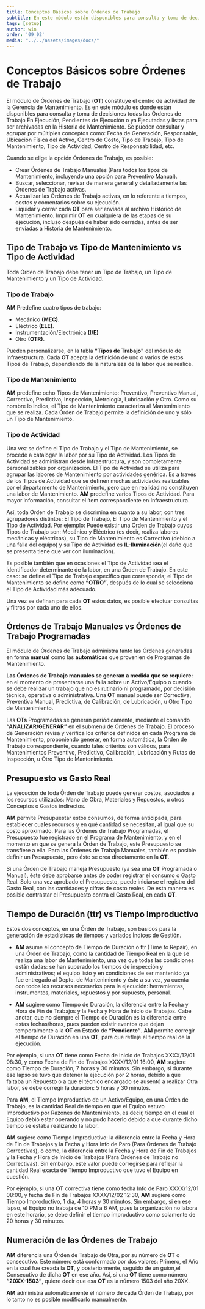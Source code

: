 ```yaml
---
title: Conceptos Básicos sobre Órdenes de Trabajo 
subtitle: En este módulo están disponibles para consulta y toma de decisiones todas las Órdenes de Trabajo activas.
tags: [setup]
author: win
order: '09_02'
media: "../../assets/images/docs/"
---
```

# Conceptos Básicos sobre Órdenes de Trabajo

El módulo de Órdenes de Trabajo (**OT**) constituye el centro de actividad de la Gerencia de Mantenimiento. Es en este módulo es donde están disponibles para consulta y toma  de decisiones todas las Órdenes de Trabajo En Ejecución, Pendientes de Ejecución o ya Ejecutadas y listas para ser archivadas en la Historia de Mantenimiento. Se pueden consultar y agrupar por múltiples conceptos como:  Fecha  de  Generación, Responsable, Ubicación Física del Activo, Centro de Costo, Tipo de Trabajo, Tipo de Mantenimiento, Tipo de Actividad, Centro de Responsabilidad, etc.

Cuando se elige la opción Órdenes de Trabajo, es posible:

- Crear Órdenes de Trabajo Manuales (Para todos los tipos de Mantenimiento, incluyendo una opción para Preventivo Manual).
- Buscar, seleccionar, revisar de manera general y detalladamente las Órdenes de Trabajo activas. 
- Actualizar las Órdenes de Trabajo activas, en lo referente a tiempos, costos y comentarios sobre su ejecución.
- Liquidar y cerrar cada **OT** para ser enviada al archivo Histórico de Mantenimiento. Imprimir **OT** en cualquiera de las etapas de su ejecución, incluso después de haber sido cerradas, antes de ser enviadas a Historia de Mantenimiento.

## Tipo de Trabajo vs Tipo de Mantenimiento vs Tipo de Actividad

Toda Órden de Trabajo debe tener un Tipo de Trabajo, un Tipo de Mantenimiento y un Tipo de Actividad.

### Tipo de Trabajo

**AM** Predefine cuatro tipos de trabajo:

- Mecánico **(MEC)**.
- Eléctrico **(ELE)**.
- Instrumentación/Electrónica **(I/E)**
- Otro **(OTR)**.

Pueden  personalizarse, en la tabla **"Tipos de Trabajo"** del módulo de Infraestructura. Cada **OT** acepta la definición de uno o varios de estos Tipos de Trabajo, dependiendo de la naturaleza de la labor que se realice.

### Tipo de Mantenimiento

**AM** predefine ocho Tipos de Mantenimiento: Preventivo, Preventivo Manual, Correctivo, Predictivo, Inspección, Metrología, Lubricación y Otro. Como su nombre lo indica, el Tipo de Mantenimiento caracteriza al Mantenimiento que se realiza. Cada Órden de Trabajo permite la definición de uno y sólo un Tipo de Mantenimiento.

### Tipo de Actividad

Una vez se define el Tipo de Trabajo y el Tipo de Mantenimiento, se procede a catalogar la labor por su Tipo de Actividad. Los Tipos de Actividad se administran desde Infraestructura, y son completamente personalizables por organización. El Tipo de Actividad se utiliza para agrupar las labores de Mantenimiento por  actividades genérica. Es a través de los Tipos de Actividad que se definen muchas actividades realizables por el departamento de  Mantenimiento, pero que en realidad no constituyen una labor de Mantenimiento. **AM** predefine varios Tipos de Actividad. Para mayor información, consultar el ítem correspondiente en Infraestructura.

Así, toda Órden de Trabajo se discrimina en cuanto a su labor, con tres agrupadores distintos: El Tipo de Trabajo, El Tipo de Mantenimiento y el Tipo de Actividad. Por ejemplo: Puede existir una Órden de Trabajo cuyos Tipos de Trabajo son: Mecánico y Eléctrico (es decir, realiza labores mecánicas y eléctricas), su Tipo de  Mantenimiento es Correctivo (debido a una falla del equipo) y su Tipo de Actividad  es **IL-Iluminación**(el daño que se presenta tiene que ver con iluminación).

Es posible también que en ocasiones el Tipo de Actividad sea el identificador determinante de la labor, en una Órden de Trabajo. En este  caso: se define el Tipo de Trabajo específico que corresponda; el Tipo de Mantenimiento se define como **“OTRO”**, después de lo cual se selecciona el Tipo de Actividad más adecuado.

Una vez se definan para cada **OT** estos datos, es posible efectuar consultas y filtros  por cada uno de ellos.

## Órdenes de Trabajo Manuales vs Órdenes de Trabajo Programadas

El módulo de Órdenes de Trabajo administra tanto las Órdenes generadas en forma **manual** como las **automáticas** que provenien de Programas de Mantenimiento.

**Las Órdenes de Trabajo manuales se generan a medida que se requiere:** en el momento de presentarse una falla sobre un Activo/Equipo o cuando se debe realizar un trabajo que no es rutinario ni programado, por decisión técnica, operativa o administrativa. Una **OT** manual puede ser Correctiva, Preventiva Manual, Predictiva, de Calibración, de Lubricación, u Otro Tipo de Mantenimiento.

Las **OTs** Programadas se generan 	periódicamente, mediante el comando **“ANALIZAR/GENERAR”** en el submenú de Órdenes de Trabajo. El proceso de Generación revisa y verifica los criterios definidos en cada Programa de Mantenimiento, proponiendo generar, en forma automática, la Órden de Trabajo correspondiente, cuando tales criterios son válidos, para Mantenimientos Preventivo, Predictivo, Calibración, Lubricación y Rutas de Inspección, u Otro Tipo de Mantenimiento.

## Presupuesto vs Gasto Real

La ejecución de toda Órden de Trabajo puede generar costos, asociados a los recursos utilizados: Mano de Obra, Materiales y Repuestos, u otros Conceptos o Gastos indirectos.

**AM** permite Presupuestar estos consumos, de forma anticipada, para establecer cuales recursos y en qué cantidad se necesitan, al igual que su costo aproximado. Para las Órdenes de Trabajo Programadas, el Presupuesto fue registrado en el Programa de Mantenimiento, y en el momento en que se genera la Órden de Trabajo, este Presupuesto se transfiere a ella. Para las Órdenes de Trabajo Manuales, también es posible definir un Presupuesto, pero éste se crea directamente en la **OT**.

Si una Órden de Trabajo maneja Presupuesto (ya sea una **OT** Programada o Manual), éste debe aprobarse antes de poder registrar el consumo o Gasto Real. Solo una vez aprobado el Presupuesto, puede iniciarse el registro del Gasto Real, con las cantidades y cifras  de costo reales. De esta manera es posible contrastar el Presupuesto contra el Gasto Real, en cada **OT**.

## Tiempo de Duración (ttr) vs Tiempo Improductivo

Estos dos conceptos, en una Órden de Trabajo, son básicos para la generación de estadísticas de tiempos y variados Índices de Gestión.

- **AM** asume el concepto de Tiempo de Duración o ttr (Time to Repair), en una Órden de Trabajo, como la cantidad de Tiempo Real en la que se realiza una labor de Mantenimiento,  una vez que todas las condiciones están dadas: se han superado los tiempos de inspección y administrativos; el equipo listo y en condiciones de ser mantenido ya fue entregado al Depto. de Mantenimiento y éste a su vez, ya cuenta con todos los recursos necesarios para la ejecución: herramientas, instrumentos, materiales, repuestos y por supuesto, personal.

- **AM** sugiere como Tiempo de Duración, la diferencia entre la Fecha y Hora de Fin  de Trabajos y la Fecha y Hora de Inicio de Trabajos. Cabe anotar, que no siempre el Tiempo de Duración es la diferencia entre estas fechas/horas, pues pueden existir  eventos que dejan temporalmente a la **OT** en Estado de **“Pendiente”**. **AM** permite corregir el tiempo de Duración en una **OT**, para que refleje el tiempo real de la ejecución.

Por ejemplo, si una **OT** tiene como Fecha de Inicio de Trabajos XXXX/12/01 08:30, y como Fecha de Fin de Trabajos XXXX/12/01 16:00, **AM** sugiere como Tiempo de Duración, 7 horas y 30 minutos. Sin embargo, si durante ese lapso se tuvo que detener la ejecución por 2 horas, debido a que faltaba un Repuesto o a que el técnico encargado se ausentó a realizar Otra labor, se debe corregir la duración: 5 horas y 30 minutos.

Para **AM**, el Tiempo Improductivo de un  Activo/Equipo, en una Órden de Trabajo, es la cantidad Real de tiempo en que el Equipo estuvo Improductivo por Razones de Mantenimiento, es decir, tiempo en el cual el Equipo debió estar  operando y no pudo hacerlo debido a que durante dicho tiempo se estaba realizando la labor.

**AM** sugiere como Tiempo Improductivo: la diferencia entre la Fecha y Hora de Fin de Trabajos y la Fecha y Hora Info de Paro (Para Órdenes de Trabajo Correctivas), o como, la diferencia entre la Fecha y Hora de Fin de Trabajos y la Fecha y Hora de Inicio de Trabajos (Para Órdenes de Trabajo no Correctivas). Sin embargo, este valor puede corregirse para reflejar la cantidad Real exacta de Tiempo Improductivo que tuvo el Equipo en cuestión.

Por ejemplo, si una **OT** correctiva tiene como fecha Info de Paro XXXX/12/01 08:00, y fecha de Fin de Trabajos XXXX/12/02 12:30, **AM** sugiere como Tiempo Improductivo, 1 día, 4 horas y 30 minutos. Sin embargo, si en ese lapso, el Equipo no trabaja de 10 PM a 6 AM, pues la organización no labora en este horario, se debe definir el tiempo improductivo como solamente de 20 horas y 30 minutos.

## Numeración de las Órdenes de Trabajo

**AM** diferencia una Órden de Trabajo de Otra, por su número de **OT** o consecutivo. Este número está conformado por dos valores: Primero, el Año en la cual fue creada la **OT**, y posteriormente, seguido de un guion,el Consecutivo de dicha **OT** en ese año.  Así, si una **OT** tiene como número **“20XX-1503”**, quiere decir que esa **OT** es la número 1503 del año 20XX.

**AM** administra automáticamente el número de cada Órden de Trabajo, por lo tanto no es posible modificarlo manualmente.

